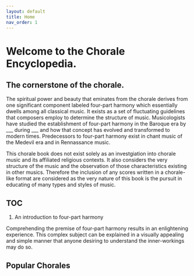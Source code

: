 ```yaml
---
layout: default
title: Home
nav_order: 1
---
```

# Welcome to the Chorale Encyclopedia.

## The cornerstone of the chorale.

The spiritual power and beauty that eminates from the chorale derives from one significant component labeled four-part harmony which essentially dwells among all classical music. It exists as a set of fluctuating guidelines that composers employ to determine the structure of music. Musicologists have studied the establishment of four-part harmony in the Baroque era by ___ during ___ and how that concept has evolved and transformed to modern times. Predecessors to four-part harmony exist in chant music of the Medevil era and in Rennassance music.

This chorale book does not exist solely as an investgiation into chorale music and its affiliated religious contexts. It also considers the very structure of the music and the observation of those characteristics existing in other musics. Therefore the inclusion of any scores written in a chorale-like format are considered as the very nature of this book is the pursuit in educating of many types and styles of music.

## TOC

1. An introduction to four-part harmony


Comprehending the premise of four-part harmony results in an enlightening experience. This complex subject can be explained in a visually appealing and simple manner that anyone desiring to understand the inner-workings may do so. 

## Popular Chorales
